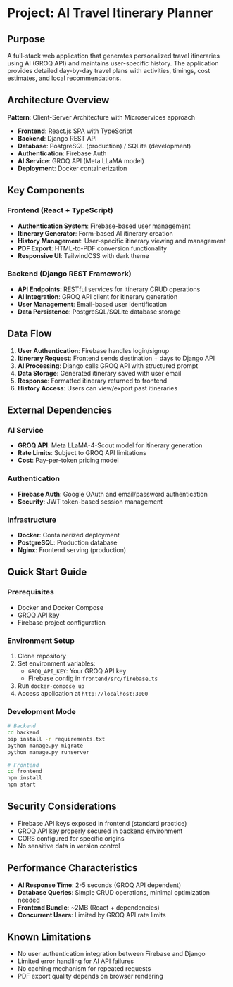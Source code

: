 # Project: AI Travel Itinerary Planner

## Purpose
A full-stack web application that generates personalized travel itineraries using AI (GROQ API) and maintains user-specific history. The application provides detailed day-by-day travel plans with activities, timings, cost estimates, and local recommendations.

## Architecture Overview
**Pattern**: Client-Server Architecture with Microservices approach
- **Frontend**: React.js SPA with TypeScript
- **Backend**: Django REST API
- **Database**: PostgreSQL (production) / SQLite (development)
- **Authentication**: Firebase Auth
- **AI Service**: GROQ API (Meta LLaMA model)
- **Deployment**: Docker containerization

## Key Components

### Frontend (React + TypeScript)
- **Authentication System**: Firebase-based user management
- **Itinerary Generator**: Form-based AI itinerary creation
- **History Management**: User-specific itinerary viewing and management
- **PDF Export**: HTML-to-PDF conversion functionality
- **Responsive UI**: TailwindCSS with dark theme

### Backend (Django REST Framework)
- **API Endpoints**: RESTful services for itinerary CRUD operations
- **AI Integration**: GROQ API client for itinerary generation
- **User Management**: Email-based user identification
- **Data Persistence**: PostgreSQL/SQLite database storage

## Data Flow
1. **User Authentication**: Firebase handles login/signup
2. **Itinerary Request**: Frontend sends destination + days to Django API
3. **AI Processing**: Django calls GROQ API with structured prompt
4. **Data Storage**: Generated itinerary saved with user email
5. **Response**: Formatted itinerary returned to frontend
6. **History Access**: Users can view/export past itineraries

## External Dependencies

### AI Service
- **GROQ API**: Meta LLaMA-4-Scout model for itinerary generation
- **Rate Limits**: Subject to GROQ API limitations
- **Cost**: Pay-per-token pricing model

### Authentication
- **Firebase Auth**: Google OAuth and email/password authentication
- **Security**: JWT token-based session management

### Infrastructure
- **Docker**: Containerized deployment
- **PostgreSQL**: Production database
- **Nginx**: Frontend serving (production)

## Quick Start Guide

### Prerequisites
- Docker and Docker Compose
- GROQ API key
- Firebase project configuration

### Environment Setup
1. Clone repository
2. Set environment variables:
   - `GROQ_API_KEY`: Your GROQ API key
   - Firebase config in `frontend/src/firebase.ts`
3. Run `docker-compose up`
4. Access application at `http://localhost:3000`

### Development Mode
```bash
# Backend
cd backend
pip install -r requirements.txt
python manage.py migrate
python manage.py runserver

# Frontend
cd frontend
npm install
npm start
```

## Security Considerations
- Firebase API keys exposed in frontend (standard practice)
- GROQ API key properly secured in backend environment
- CORS configured for specific origins
- No sensitive data in version control

## Performance Characteristics
- **AI Response Time**: 2-5 seconds (GROQ API dependent)
- **Database Queries**: Simple CRUD operations, minimal optimization needed
- **Frontend Bundle**: ~2MB (React + dependencies)
- **Concurrent Users**: Limited by GROQ API rate limits

## Known Limitations
- No user authentication integration between Firebase and Django
- Limited error handling for AI API failures
- No caching mechanism for repeated requests
- PDF export quality depends on browser rendering